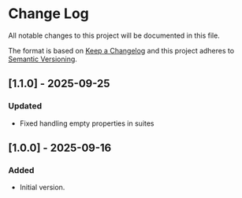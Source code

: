 # Change Log
All notable changes to this project will be documented in this file.

The format is based on [Keep a Changelog](http://keepachangelog.com/)
and this project adheres to [Semantic Versioning](http://semver.org/).

## [1.1.0] - 2025-09-25
### Updated
- Fixed handling empty properties in suites

## [1.0.0] - 2025-09-16
### Added
- Initial version.
